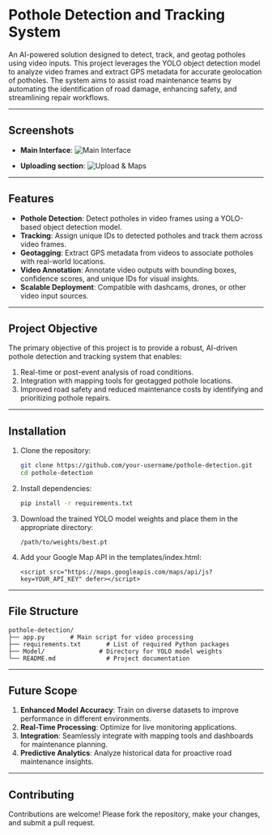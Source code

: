 # Pothole Detection and Tracking System  

An AI-powered solution designed to detect, track, and geotag potholes using video inputs. This project leverages the YOLO object detection model to analyze video frames and extract GPS metadata for accurate geolocation of potholes. The system aims to assist road maintenance teams by automating the identification of road damage, enhancing safety, and streamlining repair workflows.  

---

## Screenshots

- **Main Interface**:
  ![Main Interface](screenshots/main.png)

- **Uploading section**:
  ![Upload & Maps](screenshots/upload.png)

---

## Features  

- **Pothole Detection**: Detect potholes in video frames using a YOLO-based object detection model.  
- **Tracking**: Assign unique IDs to detected potholes and track them across video frames.  
- **Geotagging**: Extract GPS metadata from videos to associate potholes with real-world locations.  
- **Video Annotation**: Annotate video outputs with bounding boxes, confidence scores, and unique IDs for visual insights.  
- **Scalable Deployment**: Compatible with dashcams, drones, or other video input sources.  

---

## Project Objective  

The primary objective of this project is to provide a robust, AI-driven pothole detection and tracking system that enables:  
1. Real-time or post-event analysis of road conditions.  
2. Integration with mapping tools for geotagged pothole locations.  
3. Improved road safety and reduced maintenance costs by identifying and prioritizing pothole repairs.  

---

## Installation  

1. Clone the repository:  
   ```bash
   git clone https://github.com/your-username/pothole-detection.git
   cd pothole-detection
   ```  

2. Install dependencies:  
   ```bash
   pip install -r requirements.txt
   ```  

3. Download the trained YOLO model weights and place them in the appropriate directory:  
   ```plaintext
   /path/to/weights/best.pt
   ```  

4. Add your Google Map API in the templates/index.html:
    ```plaintext
    <script src="https://maps.googleapis.com/maps/api/js?key=YOUR_API_KEY" defer></script>
    ```

---

## File Structure  

```plaintext
pothole-detection/
├── app.py       # Main script for video processing
├── requirements.txt       # List of required Python packages
├── Model/               # Directory for YOLO model weights
└── README.md              # Project documentation
```  

---

## Future Scope  

1. **Enhanced Model Accuracy**: Train on diverse datasets to improve performance in different environments.  
2. **Real-Time Processing**: Optimize for live monitoring applications.  
3. **Integration**: Seamlessly integrate with mapping tools and dashboards for maintenance planning.  
4. **Predictive Analytics**: Analyze historical data for proactive road maintenance insights.  

---

## Contributing  

Contributions are welcome! Please fork the repository, make your changes, and submit a pull request.  
